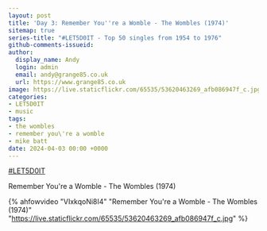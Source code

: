 ```yaml
---
layout: post
title: 'Day 3: Remember You''re a Womble - The Wombles (1974)'
sitemap: true
series-title: "#LET5D0IT - Top 50 singles from 1954 to 1976"
github-comments-issueid:
author:
  display_name: Andy
  login: admin
  email: andy@grange85.co.uk
  url: https://www.grange85.co.uk
image: https://live.staticflickr.com/65535/53620463269_afb086947f_c.jpg
categories:
- LET5D0IT
- music
tags:
- the wombles
- remember you\'re a womble
- mike batt
date: 2024-04-03 00:00 +0000
---
```

[#LET5D0IT](https://bsky.app/profile/let5d0it.bsky.social)

Remember You're a Womble - The Wombles (1974)

{% ahfowvideo "VIxkqoNi8I4" "Remember You're a Womble - The Wombles (1974)" "https://live.staticflickr.com/65535/53620463269_afb086947f_c.jpg" %}

